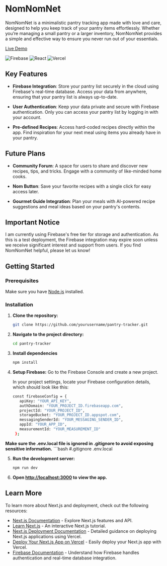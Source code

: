# NomNomNet

NomNomNet is a minimalistic pantry tracking app made with love and care, designed to help you keep track of your pantry items effortlessly. Whether you’re managing a small pantry or a larger inventory, NomNomNet provides a simple and effective way to ensure you never run out of your essentials.

[Live Demo](https://nomnomnet.vercel.app/)

![Firebase](https://img.shields.io/badge/Firebase-FFCA28?style=for-the-badge&logo=firebase&logoColor=white)
![React](https://img.shields.io/badge/React-61DAFB?style=for-the-badge&logo=react&logoColor=white)
![Vercel](https://img.shields.io/badge/Vercel-000000?style=for-the-badge&logo=vercel&logoColor=white)

## Key Features

- **Firebase Integration**: Store your pantry list securely in the cloud using Firebase's real-time database. Access your data from anywhere, ensuring that your pantry list is always up-to-date.
  
- **User Authentication**: Keep your data private and secure with Firebase authentication. Only you can access your pantry list by logging in with your account.

- **Pre-defined Recipes**: Access hard-coded recipes directly within the app. Find inspiration for your next meal using items you already have in your pantry.

## Future Plans

- **Community Forum**: A space for users to share and discover new recipes, tips, and tricks. Engage with a community of like-minded home cooks.

- **Nom Button**: Save your favorite recipes with a single click for easy access later.

- **Gourmet Guide Integration**: Plan your meals with AI-powered recipe suggestions and meal ideas based on your pantry's contents.

## Important Notice

I am currently using Firebase's free tier for storage and authentication. As this is a test deployment, the Firebase integration may expire soon unless we receive significant interest and support from users. If you find NomNomNet helpful, please let us know!

## Getting Started

### Prerequisites

Make sure you have [Node.js](https://nodejs.org/) installed.

### Installation

1. **Clone the repository:**

   ```bash
   git clone https://github.com/yourusername/pantry-tracker.git

2. **Navigate to the project directory:**

   ```bash
   cd pantry-tracker

3. **Install dependencies**

   ```bash
   npm install

4. **Setup Firebase:**
   Go to the Firebase Console and create a new project.

    In your project settings, locate your Firebase configuration details, which should look like     this:
   ```bash
   const firebaseConfig = {
      apiKey: "YOUR_API_KEY",
      authDomain: "YOUR_PROJECT_ID.firebaseapp.com",
      projectId: "YOUR_PROJECT_ID",
      storageBucket: "YOUR_PROJECT_ID.appspot.com",
      messagingSenderId: "YOUR_MESSAGING_SENDER_ID",
      appId: "YOUR_APP_ID",
      measurementId: "YOUR_MEASUREMENT_ID"
    };


  **Make sure the .env.local file is ignored in .gitignore to avoid exposing sensitive information.**
    ```bash
    #.gitignore .env.local

5. **Run the development server:**

   ```bash
   npm run dev

6. **Open [http://localhost:3000](http://localhost:3000) to view the app.**


## Learn More

To learn more about Next.js and deployment, check out the following resources:

- [Next.js Documentation](https://nextjs.org/docs) - Explore Next.js features and API.
- [Learn Next.js](https://nextjs.org/learn) - An interactive Next.js tutorial.
- [Next.js Deployment Documentation](https://nextjs.org/docs/deployment) - Detailed guidance on deploying Next.js applications using Vercel.
- [Deploy Your Next.js App on Vercel](https://vercel.com/new?utm_medium=default-template&filter=next.js&utm_source=create-next-app&utm_campaign=create-next-app-readme) - Easily deploy your Next.js app with Vercel.
- [Firebase Documentation](https://firebase.google.com/docs/firestore/manage-databases) - Understand how Firebase handles authentication and real-time database integration.


